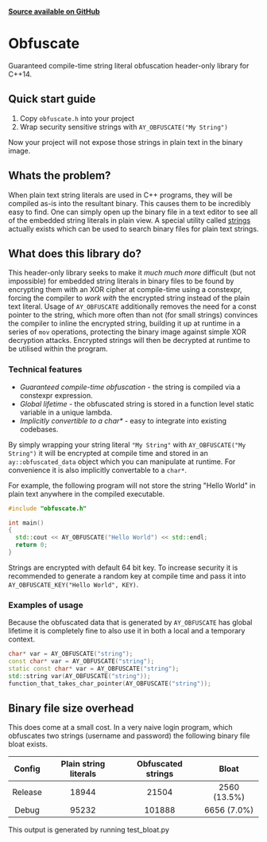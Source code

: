 **[Source available on GitHub](https://github.com/adamyaxley/Obfuscate)**

# Obfuscate
Guaranteed compile-time string literal obfuscation header-only library for C++14.

## Quick start guide
1. Copy `obfuscate.h` into your project
2. Wrap security sensitive strings with `AY_OBFUSCATE("My String")`

Now your project will not expose those strings in plain text in the binary image.

## Whats the problem?
When plain text string literals are used in C++ programs, they will be compiled as-is into the resultant binary. This causes them to be incredibly easy to find. One can simply open up the binary file in a text editor to see all of the embedded string literals in plain view. A special utility called [strings](https://en.wikipedia.org/wiki/Strings_(Unix)) actually exists which can be used to search binary files for plain text strings.

## What does this library do?
This header-only library seeks to make it _much much more_ difficult (but not impossible) for embedded string literals in binary files to be found by encrypting them with an XOR cipher at compile-time using a constexpr, forcing the compiler to _work with_ the encrypted string instead of the plain text literal. Usage of `AY_OBFUSCATE` additionally removes the need for a const pointer to the string, which more often than not (for small strings) convinces the compiler to inline the encrypted string, building it up at runtime in a series of `mov` operations, protecting the binary image against simple XOR decryption attacks. Encrypted strings will then be decrypted at runtime to be utilised within the program.

### Technical features
* _Guaranteed compile-time obfuscation_ - the string is compiled via a constexpr expression.
* _Global lifetime_ - the obfuscated string is stored in a function level static variable in a unique lambda.
* _Implicitly convertible to a char*_ - easy to integrate into existing codebases.

By simply wrapping your string literal `"My String"` with `AY_OBFUSCATE("My String")` it will be encrypted at compile time and stored in an `ay::obfuscated_data` object which you can manipulate at runtime. For convenience it is also implicitly convertable to a `char*`.

For example, the following program will not store the string "Hello World" in plain text anywhere in the compiled executable.
```c++
#include "obfuscate.h"

int main()
{
  std::cout << AY_OBFUSCATE("Hello World") << std::endl;
  return 0;
}
```
Strings are encrypted with default 64 bit key. To increase security it is recommended to generate a random key at compile time and pass it into `AY_OBFUSCATE_KEY("Hello World", KEY)`.

### Examples of usage
Because the obfuscated data that is generated by `AY_OBFUSCATE` has global lifetime it is completely fine to also use it in both a local and a temporary context.
```c++
char* var = AY_OBFUSCATE("string");
const char* var = AY_OBFUSCATE("string");
static const char* var = AY_OBFUSCATE("string");
std::string var(AY_OBFUSCATE("string"));
function_that_takes_char_pointer(AY_OBFUSCATE("string"));
```

## Binary file size overhead
This does come at a small cost. In a very naive login program, which obfuscates two strings (username and password) the following binary file bloat exists.

| Config | Plain string literals | Obfuscated strings | Bloat |
|:------:|:---------------------:|:------------------:|:-----:|
| Release | 18944 | 21504 | 2560 (13.5%) |
| Debug | 95232 | 101888 | 6656 (7.0%) |

This output is generated by running test_bloat.py
